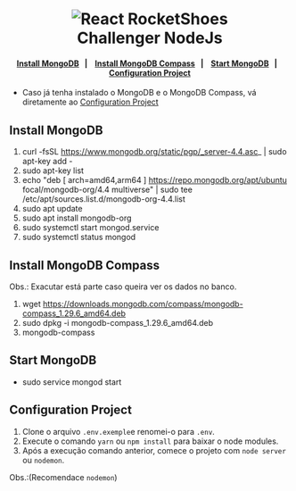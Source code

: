 <h1 align="center">
    <img alt="React RocketShoes" src="https://miro.medium.com/max/1400/0*MNVJq_8e0SJoqZb5.jpg" />
    <br>
    Challenger NodeJs
</h1>

<h4 align="center">
  <a href="#install-mongodb">Install MongoDB</a>&nbsp;&nbsp;&nbsp;|&nbsp;&nbsp;&nbsp;
  <a href="#install-mongodb-compass">Install MongoDB Compass</a>&nbsp;&nbsp;&nbsp;|&nbsp;&nbsp;&nbsp;
  <a href="#start-mongodb">Start MongoDB</a>&nbsp;&nbsp;&nbsp;|&nbsp;&nbsp;&nbsp;
  <a href="#configuration-project">Configuration Project</a>
</h4>

- Caso já tenha instalado o MongoDB e o MongoDB Compass, vá diretamente ao <a href="#configuration-project">Configuration Project</a>

## Install MongoDB
1. curl -fsSL https://www.mongodb.org/static/pgp/_server-4.4.asc_ | sudo apt-key add - 
2. sudo apt-key list 
3. echo "deb [ arch=amd64,arm64 ] https://repo.mongodb.org/apt/ubuntu focal/mongodb-org/4.4 multiverse" | sudo tee /etc/apt/sources.list.d/mongodb-org-4.4.list 
4. sudo apt update 
5. sudo apt install mongodb-org 
6. sudo systemctl start mongod.service
7. sudo systemctl status mongod

## Install MongoDB Compass
Obs.: Exacutar está parte caso queira ver os dados no banco.
1. wget https://downloads.mongodb.com/compass/mongodb-compass_1.29.6_amd64.deb
2. sudo dpkg -i mongodb-compass_1.29.6_amd64.deb 
3. mongodb-compass

## Start MongoDB
- sudo service mongod start

## Configuration Project
1. Clone o arquivo `.env.exemple`e renomei-o para `.env`.
2. Execute o comando `yarn` ou `npm install` para baixar o node modules.
3. Após a execução comando anterior, comece o projeto com `node server` ou `nodemon`.

Obs.:(Recomendace `nodemon`)

[node-image]: https://medium.com/thdesenvolvedores/node-js-o-que-%C3%A9-por-que-usar-e-primeiros-passos-1118f771b889